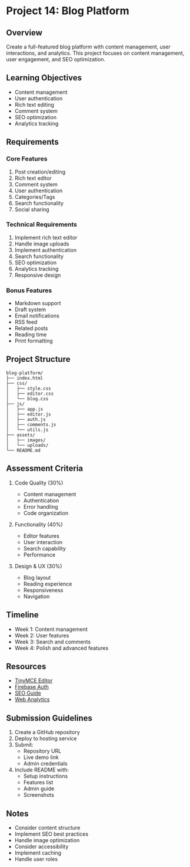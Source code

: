 # Project 14: Blog Platform

## Overview
Create a full-featured blog platform with content management, user interactions, and analytics. This project focuses on content management, user engagement, and SEO optimization.

## Learning Objectives
- Content management
- User authentication
- Rich text editing
- Comment system
- SEO optimization
- Analytics tracking

## Requirements

### Core Features
1. Post creation/editing
2. Rich text editor
3. Comment system
4. User authentication
5. Categories/Tags
6. Search functionality
7. Social sharing

### Technical Requirements
1. Implement rich text editor
2. Handle image uploads
3. Implement authentication
4. Search functionality
5. SEO optimization
6. Analytics tracking
7. Responsive design

### Bonus Features
- Markdown support
- Draft system
- Email notifications
- RSS feed
- Related posts
- Reading time
- Print formatting

## Project Structure
```
blog-platform/
├── index.html
├── css/
│   ├── style.css
│   ├── editor.css
│   └── blog.css
├── js/
│   ├── app.js
│   ├── editor.js
│   ├── auth.js
│   ├── comments.js
│   └── utils.js
├── assets/
│   ├── images/
│   └── uploads/
└── README.md
```

## Assessment Criteria
1. Code Quality (30%)
   - Content management
   - Authentication
   - Error handling
   - Code organization

2. Functionality (40%)
   - Editor features
   - User interaction
   - Search capability
   - Performance

3. Design & UX (30%)
   - Blog layout
   - Reading experience
   - Responsiveness
   - Navigation

## Timeline
- Week 1: Content management
- Week 2: User features
- Week 3: Search and comments
- Week 4: Polish and advanced features

## Resources
- [TinyMCE Editor](https://www.tiny.cloud/)
- [Firebase Auth](https://firebase.google.com/docs/auth)
- [SEO Guide](https://developers.google.com/search)
- [Web Analytics](https://analytics.google.com/)

## Submission Guidelines
1. Create a GitHub repository
2. Deploy to hosting service
3. Submit:
   - Repository URL
   - Live demo link
   - Admin credentials
4. Include README with:
   - Setup instructions
   - Features list
   - Admin guide
   - Screenshots

## Notes
- Consider content structure
- Implement SEO best practices
- Handle image optimization
- Consider accessibility
- Implement caching
- Handle user roles 
